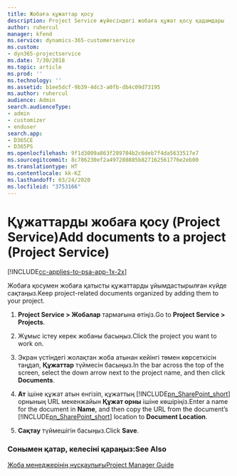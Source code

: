 ```yaml
---
title: Жобаға құжаттар қосу
description: Project Service жүйесіндегі жобаға құжат қосу қадамдары
author: ruhercul
manager: kfend
ms.service: dynamics-365-customerservice
ms.custom:
- dyn365-projectservice
ms.date: 7/30/2018
ms.topic: article
ms.prod: ''
ms.technology: ''
ms.assetid: b1ee5dcf-9b39-4dc3-a0fb-db4c09d73195
ms.author: ruhercul
audience: Admin
search.audienceType:
- admin
- customizer
- enduser
search.app:
- D365CE
- D365PS
ms.openlocfilehash: 9f1d3009a863f289704b2c6deb7f4da5633517e7
ms.sourcegitcommit: 8c786230ef2a497280885b827162561776e2eb00
ms.translationtype: HT
ms.contentlocale: kk-KZ
ms.lasthandoff: 03/24/2020
ms.locfileid: "3753166"
---
```

# <a name="add-documents-to-a-project-project-service"></a><span data-ttu-id="506ef-103">Құжаттарды жобаға қосу (Project Service)</span><span class="sxs-lookup"><span data-stu-id="506ef-103">Add documents to a project (Project Service)</span></span>

[!INCLUDE[cc-applies-to-psa-app-1x-2x](../includes/cc-applies-to-psa-app-1x-2x.md)]

<span data-ttu-id="506ef-104">Жобаға қосумен жобаға қатысты құжаттарды ұйымдастырылған күйде сақтаңыз.</span><span class="sxs-lookup"><span data-stu-id="506ef-104">Keep project-related documents organized by adding them to your project.</span></span>  
  
1. <span data-ttu-id="506ef-105">**Project Service > Жобалар** тармағына өтіңіз.</span><span class="sxs-lookup"><span data-stu-id="506ef-105">Go to **Project Service > Projects**.</span></span>  
  
2. <span data-ttu-id="506ef-106">Жұмыс істеу керек жобаны басыңыз.</span><span class="sxs-lookup"><span data-stu-id="506ef-106">Click the project you want to work on.</span></span>  
  
3. <span data-ttu-id="506ef-107">Экран үстіндегі жолақтан жоба атынан кейінгі төмен көрсеткісін таңдап, **Құжаттар** түймесін басыңыз.</span><span class="sxs-lookup"><span data-stu-id="506ef-107">In the bar across the top of the screen, select the down arrow next to the project name, and then click **Documents**.</span></span>  
  
4. <span data-ttu-id="506ef-108">**Ат** ішіне құжат атын енгізіп, құжаттың [!INCLUDE[pn_SharePoint_short](../includes/pn-sharepoint-short.md)] орнының URL мекенжайын **Құжат орны** ішіне көшіріңіз.</span><span class="sxs-lookup"><span data-stu-id="506ef-108">Enter a name for the document in **Name**,  and then copy the URL from the document’s [!INCLUDE[pn_SharePoint_short](../includes/pn-sharepoint-short.md)] location to **Document Location**.</span></span>  
  
5. <span data-ttu-id="506ef-109">**Сақтау** түймешігін басыңыз.</span><span class="sxs-lookup"><span data-stu-id="506ef-109">Click **Save**.</span></span>  
  
### <a name="see-also"></a><span data-ttu-id="506ef-110">Сонымен қатар, келесіні қараңыз:</span><span class="sxs-lookup"><span data-stu-id="506ef-110">See Also</span></span>  
 [<span data-ttu-id="506ef-111">Жоба менеджерінің нұсқаулығы</span><span class="sxs-lookup"><span data-stu-id="506ef-111">Project Manager Guide</span></span>](../project-service/project-manager-guide.md)
